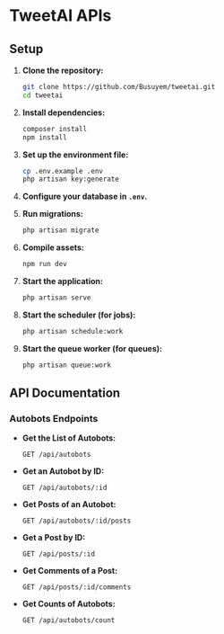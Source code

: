 # TweetAI APIs

## Setup

1. **Clone the repository:**
    ```bash
    git clone https://github.com/Busuyem/tweetai.git
    cd tweetai
    ```

2. **Install dependencies:**
    ```bash
    composer install
    npm install
    ```

3. **Set up the environment file:**
    ```bash
    cp .env.example .env
    php artisan key:generate
    ```

4. **Configure your database in `.env`.**

5. **Run migrations:**
    ```bash
    php artisan migrate
    ```

6. **Compile assets:**
    ```bash
    npm run dev
    ```

7. **Start the application:**
    ```bash
    php artisan serve
    ```

8. **Start the scheduler (for jobs):**
    ```bash
    php artisan schedule:work
    ```

9. **Start the queue worker (for queues):**
    ```bash
    php artisan queue:work
    ```

## API Documentation

### Autobots Endpoints

- **Get the List of Autobots:**
    ```
    GET /api/autobots
    ```

- **Get an Autobot by ID:**
    ```
    GET /api/autobots/:id
    ```

- **Get Posts of an Autobot:**
    ```
    GET /api/autobots/:id/posts
    ```

- **Get a Post by ID:**
    ```
    GET /api/posts/:id
    ```

- **Get Comments of a Post:**
    ```
    GET /api/posts/:id/comments
    ```

- **Get Counts of Autobots:**
    ```
    GET /api/autobots/count
    ```
